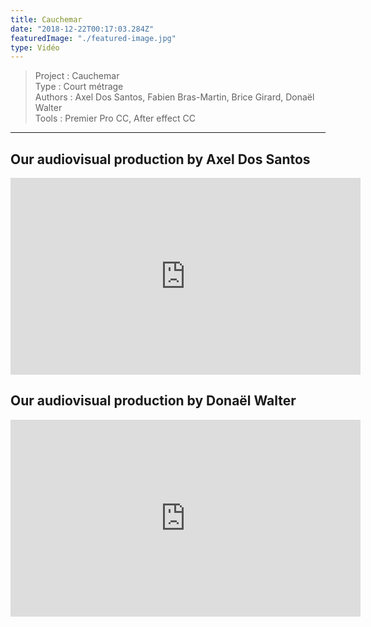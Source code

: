 ```yaml
---
title: Cauchemar
date: "2018-12-22T00:17:03.284Z"
featuredImage: "./featured-image.jpg"
type: Vidéo
---
```

>Project : Cauchemar<br>
>Type : Court métrage<br>
>Authors : Axel Dos Santos, Fabien Bras-Martin, Brice Girard, Donaël Walter<br>
>Tools : Premier Pro CC, After effect CC<br>
----------------------------------------------------------

## Our audiovisual production by Axel Dos Santos
<center>
<iframe width="560" height="315" src="https://www.youtube.com/embed/U4BKU8lzhEY" frameborder="0" allow="accelerometer; autoplay; encrypted-media; gyroscope; picture-in-picture" allowfullscreen></iframe>
</center>

## Our audiovisual production by Donaël Walter

<center>
<iframe width="560" height="315" src="https://www.youtube.com/embed/JvrPjeELn9o" frameborder="0" allow="accelerometer; autoplay; encrypted-media; gyroscope; picture-in-picture" allowfullscreen></iframe>
</center>
